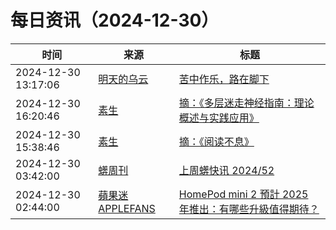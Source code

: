 ﻿# 每日资讯（2024-12-30）

|时间|来源|标题|
|---|---|---|
|2024-12-30 13:17:06|[明天的乌云](https://blog.xlab.app/atom.xml)|[苦中作乐，路在脚下](https://blog.xlab.app/p/e53e3a7d/)|
|2024-12-30 16:20:46|[素生](http://z.arlmy.me/atom.xml)|[摘：《多层迷走神经指南：理论概述与实践应用》](http://z.arlmy.me/posts/Note/Note_DebDana_ThePolyvagalTheoryInTherapy/)|
|2024-12-30 15:38:46|[素生](http://z.arlmy.me/atom.xml)|[摘：《阅读不息》](http://z.arlmy.me/posts/Note/Note_BanBenLongYi_YueDuBuXi/)|
|2024-12-30 03:42:00|[蠎周刊](https://weekly.pychina.org/feeds/all.atom.xml)|[上周蠎快讯 2024/52](https://weekly.pychina.org/pyrecap/pyrw-2452.html)|
|2024-12-30 02:44:00|[蘋果迷 APPLEFANS](https://applefans.today/feed/)|[HomePod mini 2 預計 2025 年推出：有哪些升級值得期待？](https://applefans.today/2024-12-homepods-mini-2-rumors/)|
